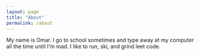```yaml
---
layout: page
title: "About"
permalink: /about
---
```

My name is Omar. I go to school sometimes and type away at my computer all the time until I'm mad. I like to run, ski, and grind leet code. 